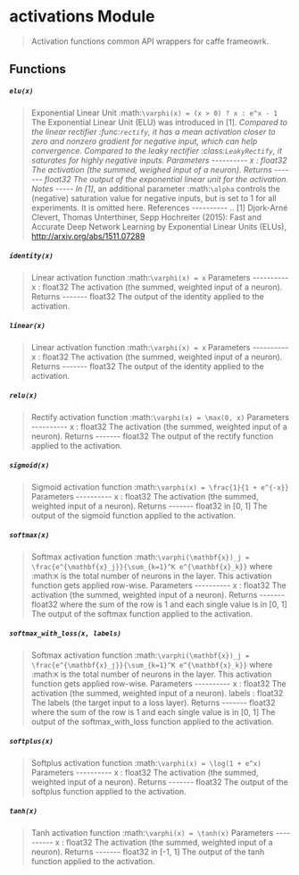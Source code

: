 
# activations Module
> Activation functions common API wrappers for caffe frameowrk.



## Functions

##### `elu(x)` 

> Exponential Linear Unit :math:`\varphi(x) = (x > 0) ? x : e^x - 1`
>     The Exponential Linear Unit (ELU) was introduced in [1]_. Compared to the
>     linear rectifier :func:`rectify`, it has a mean activation closer to zero
>     and nonzero gradient for negative input, which can help convergence.
>     Compared to the leaky rectifier :class:`LeakyRectify`, it saturates for
>     highly negative inputs.
>     Parameters
>     ----------
>     x : float32
>         The activation (the summed, weighed input of a neuron).
>     Returns
>     -------
>     float32
>         The output of the exponential linear unit for the activation.
>     Notes
>     -----
>     In [1]_, an additional parameter :math:`\alpha` controls the (negative)
>     saturation value for negative inputs, but is set to 1 for all experiments.
>     It is omitted here.
>     References
>     ----------
>     .. [1] Djork-Arné Clevert, Thomas Unterthiner, Sepp Hochreiter (2015):
>        Fast and Accurate Deep Network Learning by Exponential Linear Units
>        (ELUs), http://arxiv.org/abs/1511.07289



##### `identity(x)` 

> Linear activation function :math:`\varphi(x) = x`
>     Parameters
>     ----------
>     x : float32
>         The activation (the summed, weighted input of a neuron).
>     Returns
>     -------
>     float32
>         The output of the identity applied to the activation.



##### `linear(x)` 

> Linear activation function :math:`\varphi(x) = x`
>     Parameters
>     ----------
>     x : float32
>         The activation (the summed, weighted input of a neuron).
>     Returns
>     -------
>     float32
>         The output of the identity applied to the activation.



##### `relu(x)` 

> Rectify activation function :math:`\varphi(x) = \max(0, x)`
>     Parameters
>     ----------
>     x : float32
>         The activation (the summed, weighted input of a neuron).
>     Returns
>     -------
>     float32
>         The output of the rectify function applied to the activation.



##### `sigmoid(x)` 

> Sigmoid activation function :math:`\varphi(x) = \frac{1}{1 + e^{-x}}`
>     Parameters
>     ----------
>     x : float32
>         The activation (the summed, weighted input of a neuron).
>     Returns
>     -------
>     float32 in [0, 1]
>         The output of the sigmoid function applied to the activation.



##### `softmax(x)` 

> Softmax activation function
>     :math:`\varphi(\mathbf{x})_j =
>     \frac{e^{\mathbf{x}_j}}{\sum_{k=1}^K e^{\mathbf{x}_k}}`
>     where :math:`K` is the total number of neurons in the layer. This
>     activation function gets applied row-wise.
>     Parameters
>     ----------
>     x : float32
>         The activation (the summed, weighted input of a neuron).
>     Returns
>     -------
>     float32 where the sum of the row is 1 and each single value is in [0, 1]
>         The output of the softmax function applied to the activation.



##### `softmax_with_loss(x, labels)` 

> Softmax activation function
>     :math:`\varphi(\mathbf{x})_j =
>     \frac{e^{\mathbf{x}_j}}{\sum_{k=1}^K e^{\mathbf{x}_k}}`
>     where :math:`K` is the total number of neurons in the layer. This
>     activation function gets applied row-wise.
>     Parameters
>     ----------
>     x : float32
>         The activation (the summed, weighted input of a neuron).
>     labels : float32
>         The labels (the target input to a loss layer).
>     Returns
>     -------
>     float32 where the sum of the row is 1 and each single value is in [0, 1]
>         The output of the softmax_with_loss function applied to the activation.



##### `softplus(x)` 

> Softplus activation function :math:`\varphi(x) = \log(1 + e^x)`
>     Parameters
>     ----------
>     x : float32
>         The activation (the summed, weighted input of a neuron).
>     Returns
>     -------
>     float32
>         The output of the softplus function applied to the activation.



##### `tanh(x)` 

> Tanh activation function :math:`\varphi(x) = \tanh(x)`
>     Parameters
>     ----------
>     x : float32
>         The activation (the summed, weighted input of a neuron).
>     Returns
>     -------
>     float32 in [-1, 1]
>         The output of the tanh function applied to the activation.


